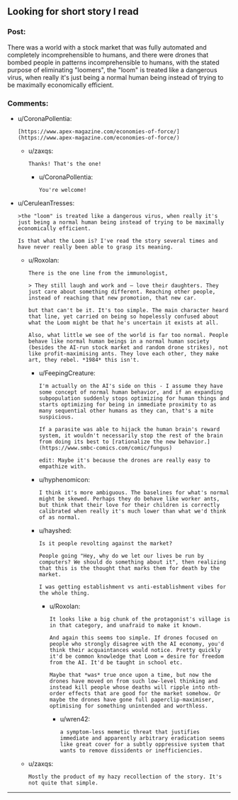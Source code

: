 ## Looking for short story I read

### Post:

There was a world with a stock market that was fully automated and completely incomprehensible to humans, and there were drones that bombed people in patterns incomprehensible to humans, with the stated purpose of eliminating "loomers", the "loom" is treated like a dangerous virus, when really it's just being a normal human being instead of trying to be maximally economically efficient.

### Comments:

- u/CoronaPollentia:
  ```
  [https://www.apex-magazine.com/economies-of-force/](https://www.apex-magazine.com/economies-of-force/)
  ```

  - u/zaxqs:
    ```
    Thanks! That's the one!
    ```

    - u/CoronaPollentia:
      ```
      You're welcome!
      ```

- u/CeruleanTresses:
  ```
  >the "loom" is treated like a dangerous virus, when really it's just being a normal human being instead of trying to be maximally economically efficient.

  Is that what the Loom is? I've read the story several times and have never really been able to grasp its meaning.
  ```

  - u/Roxolan:
    ```
    There is the one line from the immunologist,

    > They still laugh and work and — love their daughters. They just care about something different. Reaching other people, instead of reaching that new promotion, that new car.

    but that can't be it. It's too simple. The main character heard that line, yet carried on being so hopelessly confused about what the Loom might be that he's uncertain it exists at all.

    Also, what little we see of the world is far too normal. People behave like normal human beings in a normal human society (besides the AI-run stock market and random drone strikes), not like profit-maximising ants. They love each other, they make art, they rebel. *1984* this isn't.
    ```

    - u/FeepingCreature:
      ```
      I'm actually on the AI's side on this - I assume they have some concept of normal human behavior, and if an expanding subpopulation suddenly stops optimizing for human things and starts optimizing for being in immediate proximity to as many sequential other humans as they can, that's a mite suspicious.

      If a parasite was able to hijack the human brain's reward system, it wouldn't necessarily stop the rest of the brain from doing its best to [rationalize the new behavior.](https://www.smbc-comics.com/comic/fungus)

      edit: Maybe it's because the drones are really easy to empathize with.
      ```

    - u/hyphenomicon:
      ```
      I think it's more ambiguous. The baselines for what's normal might be skewed. Perhaps they do behave like worker ants, but think that their love for their children is correctly calibrated when really it's much lower than what we'd think of as normal.
      ```

    - u/hayshed:
      ```
      Is it people revolting against the market?

      People going "Hey, why do we let our lives be run by computers? We should do something about it", then realizing that this is the thought that marks them for death by the market.

      I was getting establishment vs anti-establishment vibes for the whole thing.
      ```

      - u/Roxolan:
        ```
        It looks like a big chunk of the protagonist's village is in that category, and unafraid to make it known.

        And again this seems too simple. If drones focused on people who strongly disagree with the AI economy, you'd think their acquaintances would notice. Pretty quickly it'd be common knowledge that Loom = desire for freedom from the AI. It'd be taught in school etc.

        Maybe that *was* true once upon a time, but now the drones have moved on from such low-level thinking and instead kill people whose deaths will ripple into nth-order effects that are good for the market somehow. Or maybe the drones have gone full paperclip-maximiser, optimising for something unintended and worthless.
        ```

        - u/wren42:
          ```
          a symptom-less memetic threat that justifies immediate and apparently arbitrary eradication seems like great cover for a subtly oppressive system that wants to remove dissidents or inefficiencies.
          ```

  - u/zaxqs:
    ```
    Mostly the product of my hazy recollection of the story. It's not quite that simple.
    ```

---

